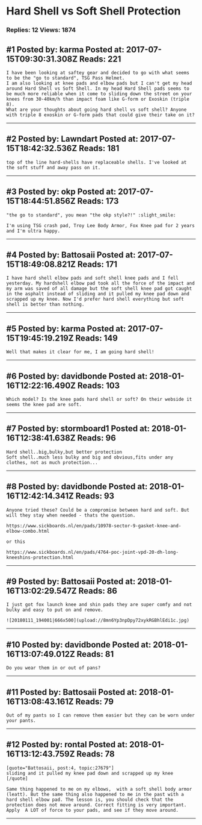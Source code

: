 # Hard Shell vs Soft Shell Protection

### Replies: 12 Views: 1874

## \#1 Posted by: karma Posted at: 2017-07-15T09:30:31.308Z Reads: 221

```
I have been looking at saftey gear and decided to go with what seems to be the "go to standard", TSG Pass Helmet.
I am also looking at knee pads and elbow pads but I can't get my head around Hard Shell vs Soft Shell. In my head Hard Shell pads seems to be much more reliable when it come to sliding down the street on your knees from 30-40km/h than impact foam like G-form or Exoskin (triple 8).
What are your thoughts about going hard shell vs soft shell? Anyone with triple 8 exoskin or G-form pads that could give their take on it?
```

---
## \#2 Posted by: Lawndart Posted at: 2017-07-15T18:42:32.536Z Reads: 181

```
top of the line hard-shells have replaceable shells. I've looked at the soft stuff and away pass on it.
```

---
## \#3 Posted by: okp Posted at: 2017-07-15T18:44:51.856Z Reads: 173

```
"the go to standard", you mean "the okp style?!" :slight_smile:

I'm using TSG crash pad, Troy Lee Body Armor, Fox Knee pad for 2 years and I'm ultra happy.
```

---
## \#4 Posted by: Battosaii Posted at: 2017-07-15T18:49:08.821Z Reads: 171

```
I have hard shell elbow pads and soft shell knee pads and I fell yesterday. My hardshell elbow pad took all the force of the impact and my arm was saved of all damage but the soft shell knee pad got caught in the asphalt instead of sliding and it pulled my knee pad down and scrapped up my knee. Now I'd prefer hard shell everything but soft shell is better than nothing.
```

---
## \#5 Posted by: karma Posted at: 2017-07-15T19:45:19.219Z Reads: 149

```
Well that makes it clear for me, I am going hard shell!
```

---
## \#6 Posted by: davidbonde Posted at: 2018-01-16T12:22:16.490Z Reads: 103

```
Which model? Is the knee pads hard shell or soft? On their webside it seems the knee pad are soft.
```

---
## \#7 Posted by: stormboard1 Posted at: 2018-01-16T12:38:41.638Z Reads: 96

```
Hard shell..big,bulky,but better protection 
Soft shell..much less bulky and big and obvious,fits under any clothes, not as much protection...
```

---
## \#8 Posted by: davidbonde Posted at: 2018-01-16T12:42:14.341Z Reads: 93

```
Anyone tried these? Could be a compromise between hard and soft. But will they stay when needed - thats the question.

https://www.sickboards.nl/en/pads/10978-sector-9-gasket-knee-and-elbow-combo.html

or this 

https://www.sickboards.nl/en/pads/4764-poc-joint-vpd-20-dh-long-kneeshins-protection.html
```

---
## \#9 Posted by: Battosaii Posted at: 2018-01-16T13:02:29.547Z Reads: 86

```
I just got fox launch knee and shin pads they are super comfy and not bulky and easy to put on and remove. 

![20180111_194001|666x500](upload://8mn6Yp3npDpy72xykRGBhlEdi1c.jpg)
```

---
## \#10 Posted by: davidbonde Posted at: 2018-01-16T13:07:49.012Z Reads: 81

```
Do you wear them in or out of pans?
```

---
## \#11 Posted by: Battosaii Posted at: 2018-01-16T13:08:43.161Z Reads: 79

```
Out of my pants so I can remove them easier but they can be worn under your pants.
```

---
## \#12 Posted by: rontal Posted at: 2018-01-16T13:12:43.759Z Reads: 78

```
[quote="Battosaii, post:4, topic:27679"]
sliding and it pulled my knee pad down and scrapped up my knee
[/quote]

Same thing happened to me on my elbows,  with a soft shell body armor (leatt). But the same thing also happened to me in the past with a hard shell elbow pad. The lesson is, you should check that the protection does not move around. Correct fitting is very important.  Apply  A LOT of force to your pads, and see if they move around.
```

---
